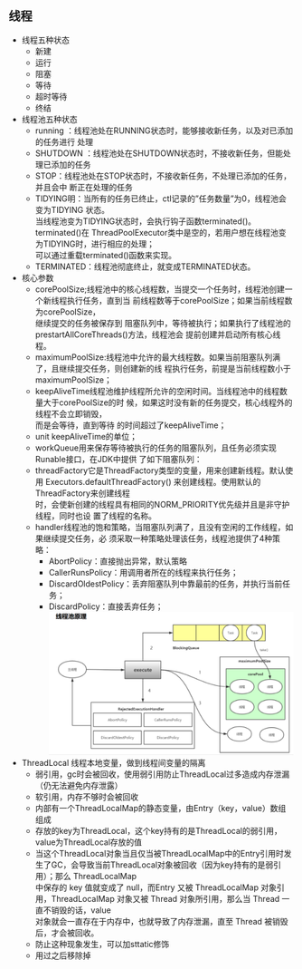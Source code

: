 ## 线程
- 线程五种状态
  - 新建
  - 运行
  - 阻塞
  - 等待
  - 超时等待
  - 终结
- 线程池五种状态
  - running ：线程池处在RUNNING状态时，能够接收新任务，以及对已添加的任务进行 处理
  - SHUTDOWN ：线程池处在SHUTDOWN状态时，不接收新任务，但能处理已添加的任务
  - STOP：线程池处在STOP状态时，不接收新任务，不处理已添加的任务，并且会中 断正在处理的任务
  - TIDYING明：当所有的任务已终止，ctl记录的”任务数量”为0，线程池会变为TIDYING 状态。  
  当线程池变为TIDYING状态时，会执行钩子函数terminated()。terminated()在 ThreadPoolExecutor类中是空的，若用户想在线程池变为TIDYING时，进行相应的处理；  
  可以通过重载terminated()函数来实现。
  - TERMINATED：线程池彻底终止，就变成TERMINATED状态。
- 核心参数
  - corePoolSize;线程池中的核心线程数，当提交一个任务时，线程池创建一个新线程执行任务，直到当 前线程数等于corePoolSize；如果当前线程数为corePoolSize，  
  继续提交的任务被保存到 阻塞队列中，等待被执行；如果执行了线程池的prestartAllCoreThreads()方法，线程池会 提前创建并启动所有核心线程。
  - maximumPoolSize:线程池中允许的最大线程数。如果当前阻塞队列满了，且继续提交任务，则创建新的线 程执行任务，前提是当前线程数小于maximumPoolSize；
  - keepAliveTime线程池维护线程所允许的空闲时间。当线程池中的线程数量大于corePoolSize的时 候，如果这时没有新的任务提交，核心线程外的线程不会立即销毁，  
  而是会等待，直到等待 的时间超过了keepAliveTime；
  - unit keepAliveTime的单位；
  - workQueue用来保存等待被执行的任务的阻塞队列，且任务必须实现Runable接口，在JDK中提供 了如下阻塞队列：
  - threadFactory它是ThreadFactory类型的变量，用来创建新线程。默认使用 Executors.defaultThreadFactory() 来创建线程。使用默认的ThreadFactory来创建线程  
  时，会使新创建的线程具有相同的NORM_PRIORITY优先级并且是非守护线程，同时也设 置了线程的名称。
  - handler线程池的饱和策略，当阻塞队列满了，且没有空闲的工作线程，如果继续提交任务，必 须采取一种策略处理该任务，线程池提供了4种策略：
    - AbortPolicy：直接抛出异常，默认策略
    - CallerRunsPolicy：用调用者所在的线程来执行任务；
    - DiscardOldestPolicy：丢弃阻塞队列中靠最前的任务，并执行当前任务；
    - DiscardPolicy：直接丢弃任务；
      ![](/studyforbat/pic/线程池.png)
- ThreadLocal 线程本地变量，做到线程间变量的隔离
  - 弱引用，gc时会被回收，使用弱引用防止ThreadLocal过多造成内存泄漏（仍无法避免内存泄露）
  - 软引用，内存不够时会被回收
  - 内部有一个ThreadLocalMap的静态变量，由Entry（key，value）数组组成
  - 存放的key为ThreadLocal，这个key持有的是ThreadLocal的弱引用，value为ThreadLocal存放的值
  - 当这个ThreadLocal对象当且仅当被ThreadLocalMap中的Entry引用时发生了GC，会导致当前ThreadLocal对象被回收（因为key持有的是弱引用）；那么 ThreadLocalMap   
  中保存的 key 值就变成了 null，而Entry 又被 ThreadLocalMap 对象引用，ThreadLocalMap 对象又被 Thread 对象所引用，那么当 Thread 一直不销毁的话，value   
  对象就会一直存在于内存中，也就导致了内存泄漏，直至 Thread 被销毁后，才会被回收。
  - 防止这种现象发生，可以加sttatic修饰
  - 用过之后移除掉